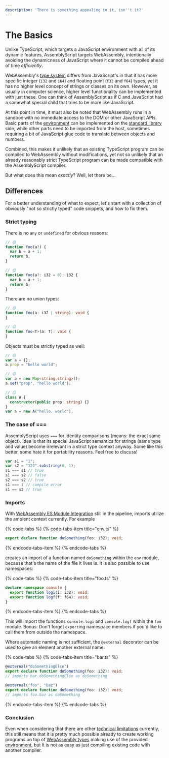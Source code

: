 ```yaml
---
description: 'There is something appealing to it, isn''t it?'
---
```


# The Basics

Unlike TypeScript, which targets a JavaScript environment with all of its dynamic features, AssemblyScript targets WebAssembly, intentionally avoiding the dynamicness of JavaScript where it cannot be compiled ahead of time _efficiently_.

WebAssembly's [type system](types.md) differs from JavaScript's in that it has more specific integer \(`i32` and `i64`\) and floating point \(`f32` and `f64`\) types, yet it has no higher level concept of strings or classes on its own. However, as usually in computer science, higher level functionality can be implemented with just these. One can think of AssemblyScript as if C and JavaScript had a somewhat special child that tries to be more like JavaScript.

At this point in time, it must also be noted that WebAssembly runs in a sandbox with no immediate access to the DOM or other JavaScript APIs. Basic parts of the [environment](environment.md) can be implemented on the [standard library](../the-details/standard-library/) side, while other parts need to be imported from the host, sometimes requiring a bit of JavaScript glue code to translate between objects and numbers.

Combined, this makes it unlikely that an existing TypeScript program can be compiled to WebAssembly without modifications, yet not so unlikely that an already reasonably strict TypeScript program can be made compatible with the AssemblyScript compiler.

But what does this mean _exactly_? Well, let there be...

## Differences

For a better understanding of what to expect, let's start with a collection of obviously "not so strictly typed" code snippets, and how to fix them.

### Strict typing

There is no `any` or `undefined` for obvious reasons:

```typescript
// 😢
function foo(a?) {
  var b = a + 1;
  return b;
}

// 😊
function foo(a?: i32 = 0): i32 {
  var b = a + 1;
  return b;
}
```

There are no union types:

```typescript
// 😢
function foo(a: i32 | string): void {
}

// 😊
function foo<T>(a: T): void {
}
```

Objects must be strictly typed as well:

```typescript
// 😢
var a = {};
a.prop = "hello world";

// 😊
var a = new Map<string,string>();
a.set("prop", "hello world");

// 😏
class A {
  constructor(public prop: string) {}
}
var a = new A("hello. world");
```

### The case of ===

AssemblyScript uses `===` for identity comparisons \(means: the exact same object\). Idea is that its special JavaScript semantics for strings \(same type and value\) become irrelevant in a strict type context anyway. Some like this better, some hate it for portability reasons. Feel free to discuss!

```typescript
var s1 = "1";
var s2 = "123".substring(0, 1);
s1 === s1 // true
s1 === s2 // false
s2 === s2 // true
s1 === 1 // compile error
s1 == s2 // true
```

### Imports

With [WebAssembly ES Module Integration](https://github.com/WebAssembly/esm-integration) still in the pipeline, imports utilize the ambient context currently. For example

{% code-tabs %}
{% code-tabs-item title="env.ts" %}
```typescript
export declare function doSomething(foo: i32): void;
```
{% endcode-tabs-item %}
{% endcode-tabs %}

creates an import of a function named `doSomething` within the `env` module, because that's the name of the file it lives is. It is also possible to use namespaces:

{% code-tabs %}
{% code-tabs-item title="foo.ts" %}
```typescript
declare namespace console {
  export function logi(i: i32): void;
  export function logf(f: f64): void;
}
```
{% endcode-tabs-item %}
{% endcode-tabs %}

This will import the functions `console.logi` and `console.logf` within the `foo` module. Bonus: Don't forget `export`ing namespace members if you'd like to call them from outside the namespace.

Where automatic naming is not sufficient, the `@external` decorator can be used to give an element another external name:

{% code-tabs %}
{% code-tabs-item title="bar.ts" %}
```typescript
@external("doSomethingElse")
export declare function doSomething(foo: i32): void;
// imports bar.doSomethingElse as doSomething

@external("foo", "baz")
export declare function doSomething(foo: i32): void;
// imports foo.baz as doSomething
```
{% endcode-tabs-item %}
{% endcode-tabs %}

### Conclusion

Even when considering that there are other [technical limitations](limitations.md) currently, this still means that it is pretty much possible already to create working programs on top of [WebAssembly types](types.md) making use of the provided [environment](environment.md), but it is not as easy as just compiling existing code with another compiler.

